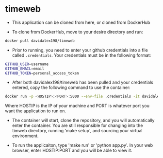# timeweb

- This application can be cloned from here, or cloned from DockerHub

- To clone from DockerHub, move to your desire directory and run:
```bash
docker pull davidalex198/timeweb
```
- Prior to running, you need to enter your github credentials into a file called ``.credentials``.
Your credentials must be in the following format:
```bash
GITHUB_USER=username
GITHUB_EMAIL=email
GITHUB_TOKEN=personal_access_token
```
- After both davidalex198/timeweb has been pulled and your credentials entered, copy the following command to use the container:
```bash
docker run -p <HOSTIP>:<PORT>:5000 --env-file .credentials -it davidalex198/timeweb
```    
Where HOSTIP is the IP of your machine and PORT is whatever port you want the application to run on. 

- The container will start, clone the repository, and you will automatically enter the container. You are still responsible for changing into the timweb directory, running 'make setup', and sourcing your virtual environment. 

- To run the applicaiton, type 'make run' or 'python app.py'. In your web browser, enter HOSTIP:PORT and you will be able to view it. 

